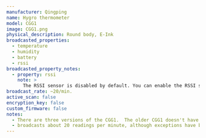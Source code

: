 ```yaml
---
manufacturer: Qingping
name: Hygro thermometer
model: CGG1
image: CGG1.png
physical_description: Round body, E-Ink
broadcasted_properties:
  - temperature
  - humidity
  - battery
  - rssi
broadcasted_property_notes:
  - property: rssi
    note: >
      The RSSI sensor is disabled by default. You can enable the RSSI sensor by going to `configuration`, `integrations`, select `devices` on the BLE monitor integration tile and select your device. Click on the `+1 disabled entity` to show the disabled sensor and select the disabled entity. Finally, click on `Enable entity` to enable it. 
broadcast_rate: ~20/min.
active_scan: false
encryption_key: false
custom_firmware: false
notes:
  - There are three versions of the CGG1.  The older CGG1 doesn't have a logo on the back (right picture) ![CGG1]({{site.baseurl}}/assets/images/CGG1-back.png).
  - broadcasts about 20 readings per minute, although exceptions have been reported with 1 reading per 10 minutes.
---
```

